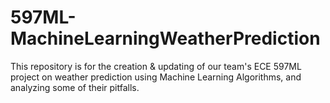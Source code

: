 # 597ML-MachineLearningWeatherPrediction
This repository is for the creation &amp; updating of our team's ECE 597ML project on weather prediction using Machine Learning Algorithms, and analyzing some of their pitfalls. 
